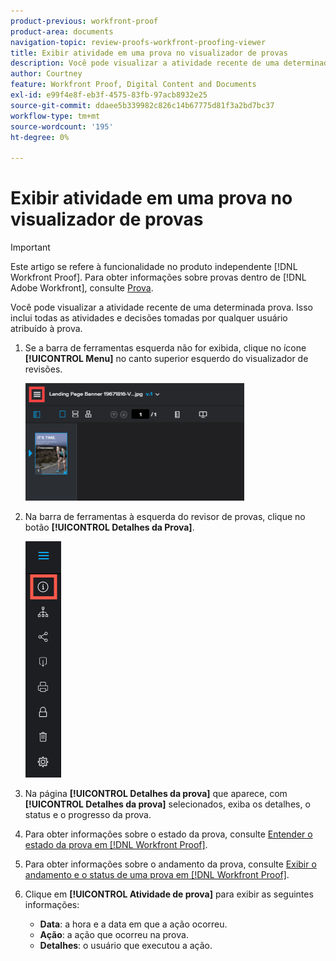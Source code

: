 ```yaml
---
product-previous: workfront-proof
product-area: documents
navigation-topic: review-proofs-workfront-proofing-viewer
title: Exibir atividade em uma prova no visualizador de provas
description: Você pode visualizar a atividade recente de uma determinada prova. Isso inclui todas as atividades e decisões tomadas por qualquer usuário atribuído à prova.
author: Courtney
feature: Workfront Proof, Digital Content and Documents
exl-id: e99f4e8f-eb3f-4575-83fb-97acb8932e25
source-git-commit: ddaee5b339982c826c14b67775d81f3a2bd7bc37
workflow-type: tm+mt
source-wordcount: '195'
ht-degree: 0%

---
```


# Exibir atividade em uma prova no visualizador de provas

>[!IMPORTANT]
>
>Este artigo se refere à funcionalidade no produto independente [!DNL Workfront Proof]. Para obter informações sobre provas dentro de [!DNL Adobe Workfront], consulte [Prova](../../../review-and-approve-work/proofing/proofing.md).

Você pode visualizar a atividade recente de uma determinada prova. Isso inclui todas as atividades e decisões tomadas por qualquer usuário atribuído à prova.

1. Se a barra de ferramentas esquerda não for exibida, clique no ícone **[!UICONTROL Menu]** no canto superior esquerdo do visualizador de revisões.

   ![Menu do visualizador de provas](assets/menu-icon-in-proofing-viewer-350x188.png)

1. Na barra de ferramentas à esquerda do revisor de provas, clique no botão **[!UICONTROL Detalhes da Prova]**.

   ![Visualizador_de_Provas_botão_da_barra_de_ferramentas_-_Detalhes_da_Prova.png](assets/proofing-viewer-toolbar-button---proof-details.png)

1. Na página **[!UICONTROL Detalhes da prova]** que aparece, com **[!UICONTROL Detalhes da prova]** selecionados, exiba os detalhes, o status e o progresso da prova.

1. Para obter informações sobre o estado da prova, consulte [Entender o estado da prova em [!DNL Workfront Proof]](../../../workfront-proof/wp-work-proofsfiles/manage-your-work/proof-state.md).

1. Para obter informações sobre o andamento da prova, consulte [Exibir o andamento e o status de uma prova em [!DNL Workfront Proof]](../../../workfront-proof/wp-work-proofsfiles/manage-your-work/view-progress-and-status-of-proof.md).
1. Clique em **[!UICONTROL Atividade de prova]** para exibir as seguintes informações:

   * **Data**: a hora e a data em que a ação ocorreu.
   * **Ação**: a ação que ocorreu na prova.
   * **Detalhes**: o usuário que executou a ação.
